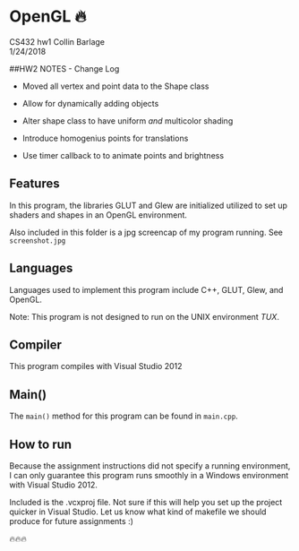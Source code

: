 # OpenGL 🔥
CS432 hw1
Collin Barlage  
1/24/2018

##HW2 NOTES - Change Log

* Moved all vertex and point data to the Shape class

* Allow for dynamically adding objects

* Alter shape class to have uniform *and* multicolor shading

* Introduce homogenius points for translations

* Use timer callback to to animate points and brightness

## Features

In this program, the libraries GLUT and Glew are initialized utilized to set up shaders and shapes in an OpenGL environment. 

Also included in this folder is a jpg screencap of my program running. See `screenshot.jpg`

## Languages

Languages used to implement this program include C++, GLUT, Glew, and OpenGL.  

Note: This program is not designed to run on the UNIX environment *TUX*.

## Compiler

This program compiles with Visual Studio 2012

## Main()

The `main()` method for this program can be found in `main.cpp`.

## How to run

Because the assignment instructions did not specify a running environment, I can only guarantee this program runs smoothly in a Windows environment with Visual Studio 2012.

Included is the .vcxproj file. Not sure if this will help you set up the project quicker in Visual Studio. Let us know what kind of makefile we should produce for future assignments :)
 

🔥🔥🔥
